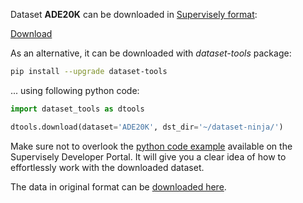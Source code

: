 Dataset **ADE20K** can be downloaded in [Supervisely format](https://developer.supervisely.com/api-references/supervisely-annotation-json-format):

 [Download](https://assets.supervisely.com/supervisely-supervisely-assets-public/teams_storage/H/k/HS/uDP9lAylNCHq8u0mNZzST5aZC2Zi9OzoCC9lvHev1Ld5UwoymEluFGziJgYuRFIO5ILgXRqcd9Err8mvpBOjhbB7sGiEMxVt63OgGOhj8ks81m8AtCrRwU8Ef54x.tar)

As an alternative, it can be downloaded with *dataset-tools* package:
``` bash
pip install --upgrade dataset-tools
```

... using following python code:
``` python
import dataset_tools as dtools

dtools.download(dataset='ADE20K', dst_dir='~/dataset-ninja/')
```
Make sure not to overlook the [python code example](https://developer.supervisely.com/getting-started/python-sdk-tutorials/iterate-over-a-local-project) available on the Supervisely Developer Portal. It will give you a clear idea of how to effortlessly work with the downloaded dataset.

The data in original format can be [downloaded here](https://groups.csail.mit.edu/vision/datasets/ADE20K/#Download).